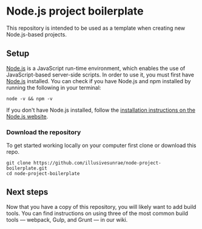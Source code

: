 # Node.js project boilerplate

This repository is intended to be used as a template when creating new Node.js-based projects.

## Setup

[Node.js](https://nodejs.org/en/) is a JavaScript run-time environment, which enables the use of JavaScript-based server-side scripts. In order to use it, you must first have [Node.js](https://nodejs.org/en/) installed. You can check if you have Node.js and npm installed by running the following in your terminal:

```
node -v && npm -v
```

If you don't have Node.js installed, follow the [installation instructions on the Node.js website](https://nodejs.org/en/download/).

### Download the repository

To get started working locally on your computer first clone or download this repo.

```
git clone https://github.com/illusivesunrae/node-project-boilerplate.git
cd node-project-boilerplate
```

## Next steps

Now that you have a copy of this repository, you will likely want to add build tools. You can find instructions on using three of the most common build tools — webpack, Gulp, and Grunt — in our wiki.
